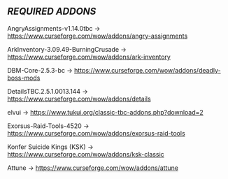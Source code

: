 *REQUIRED ADDONS*
------------------

AngryAssignments-v1.14.0tbc            -> https://www.curseforge.com/wow/addons/angry-assignments

ArkInventory-3.09.49-BurningCrusade    -> https://www.curseforge.com/wow/addons/ark-inventory

DBM-Core-2.5.3-bc                      -> https://www.curseforge.com/wow/addons/deadly-boss-mods

DetailsTBC.2.5.1.0013.144              -> https://www.curseforge.com/wow/addons/details

elvui                                  -> https://www.tukui.org/classic-tbc-addons.php?download=2

Exorsus-Raid-Tools-4520                -> https://www.curseforge.com/wow/addons/exorsus-raid-tools

Konfer Suicide Kings (KSK)             -> https://www.curseforge.com/wow/addons/ksk-classic

Attune                                 -> https://www.curseforge.com/wow/addons/attune

